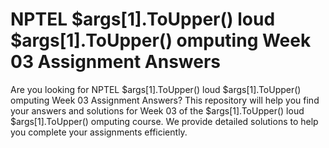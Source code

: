 # NPTEL  $args[1].ToUpper() loud $args[1].ToUpper() omputing Week 03 Assignment Answers

Are you looking for NPTEL  $args[1].ToUpper() loud $args[1].ToUpper() omputing Week 03 Assignment Answers? This repository will help you find your answers and solutions for Week 03 of the  $args[1].ToUpper() loud $args[1].ToUpper() omputing course. We provide detailed solutions to help you complete your assignments efficiently.